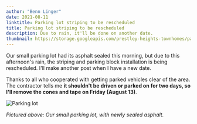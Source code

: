 ```yaml
---
author: "Benn Linger"
date: 2021-08-11
linktitle: Parking lot striping to be rescheduled
title: Parking lot striping to be rescheduled
description: Due to rain, it'll be done on another date.
thumbnail: https://storage.googleapis.com/prestley-heights-townhomes/parking-lot-20210811.jpg
---
```


Our small parking lot had its asphalt sealed this morning, but due to this afternoon's rain, the striping and parking block installation is being rescheduled. I'll make another post when I have a new date.

Thanks to all who cooperated with getting parked vehicles clear of the area. The contractor tells me **it shouldn't be driven or parked on for two days, so I'll remove the cones and tape on Friday (August 13)**.

![Parking lot](https://storage.googleapis.com/prestley-heights-townhomes/parking-lot-20210811.jpg)

*Pictured above: Our small parking lot, with newly sealed asphalt.*